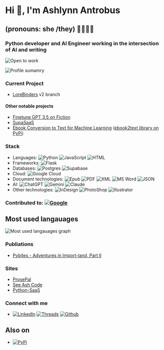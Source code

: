 # Hi 👋, I'm Ashlynn Antrobus

## (pronouns: she /they) 🏳️‍⚧️🏳️‍🌈

### Python developer and AI Engineer working in the intersection of AI and writing
![Open to work](https://img.shields.io/badge/Open_to_Work-83941f?style=for-the-badge)

![Profile sumamry](https://github-profile-summary-cards.vercel.app/api/cards/profile-details?username=ashrobertsdragon&theme=tokyonight)

### Current Project

- [LoreBinders](https://github.com/ashrobertsdragon/LoreBinders) v2 branch

#### Other notable projects

- [Finetune GPT 3.5 on Fiction](https://github.com/ashrobertsdragon/Finetune-GPT-3.5-for-Authors)
- [SupaSaaS](https://github.com/ashrobertsdragon/SupaSaaS)
- [Ebook Conversion to Text for Machine Learning](https://github.com/ashrobertsdragon/Ebook-conversion-to-Text-for-Machine-Learning) ([ebook2text library on PyPi](https://pypi.org/project/ebook2text/))

### Stack

- Languages: ![Python](https://img.shields.io/badge/Python-FFD43B?style=for-the-badge&logo=python&logoColor=blue) ![JavaScript](https://img.shields.io/badge/JavaScript-323330?style=for-the-badge&logo=javascript&logoColor=F7DF1E) ![HTML](https://img.shields.io/badge/HTML5-E34F26?style=for-the-badge&logo=html5&logoColor=white)
- Frameworks: ![Flask](https://img.shields.io/badge/Flask-000000?style=for-the-badge&logo=flask&logoColor=white)
- Databases: ![Postgres](https://img.shields.io/badge/PostgreSQL-316192?style=for-the-badge&logo=postgresql&logoColor=white) ![Supabase](https://img.shields.io/badge/Supabase-181818?style=for-the-badge&logo=supabase&logoColor=white)
- Cloud: ![Google Cloud](https://img.shields.io/badge/Google_Cloud-4285F4?style=for-the-badge&logo=google-cloud&logoColor=white)
- Document technologies: ![Epub](https://img.shields.io/badge/Epub-greeb.svg?style=for-the-badge&logo=epub&logoColor) ![PDF](https://img.shields.io/badge/PDF-EC1C24?style=for-the-badge&logo=adobeacrobatreader&logoColor=white) ![XML](https://img.shields.io/badge/XML-orange.svg?style=for-the-badge&logo=PDF&logoColor) ![MS Word](https://img.shields.io/badge/Microsoft_Word-2B579A?style=for-the-badge&logo=microsoft-word&logoColor=white) ![JSON](https://img.shields.io/badge/json-5E5C5C?style=for-the-badge&logo=json&logoColor=white)
- AI: ![ChatGPT](https://img.shields.io/badge/ChatGPT-74aa9c?style=for-the-badge&logo=openai&logoColor=white) ![Gemini](https://img.shields.io/badge/Gemini-8E75B2?style=for-the-badge&logo=googlebard&logoColor=fff) ![Claude](https://img.shields.io/badge/Anthropic-191919?style=for-the-badge&logo=Anthropic&logoColor=fff)
- Other technologies: ![InDesign](https://img.shields.io/badge/Adobe%20InDesign-FF3366?style=for-the-badge&logo=Adobe%20InDesign&logoColor=white) ![PhotoShop](https://img.shields.io/badge/Adobe%20Photoshop-31A8FF?style=for-the-badge&logo=Adobe%20Photoshop&logoColor=black) ![Illustrator](https://img.shields.io/badge/Adobe%20Illustrator-FF9A00?style=for-the-badge&logo=adobe%20illustrator&logoColor=white)

### Contributed to: [![Google](https://img.shields.io/badge/google-4285F4?style=for-the-badge&logo=google&logoColor=white)](https://github.com/google/pybadges/pull/45)

## Most used langauages

![Most used langauages graph](https://github-readme-stats.vercel.app/api/top-langs/?username=ashrobertsdragon&theme=tokyonight)

### Publiations

- [Pybites - Adventures in Import-land, Part II](https://pybit.es/articles/adventures-in-import-land-part-ii/)

### Sites

- [ProsePal](https://prosepal.io)
- [See Ash Code](https://see-ash.codes)
- [Python-SaaS](https://python-saas.com)

### Connect with me

- [![LinkedIn](https://img.shields.io/badge/LinkedIn-0077B5?style=for-the-badge&logo=linkedin&logoColor=white)](https://www.linkedin.com/in/ashlynnantrobus/) [![Threads](https://img.shields.io/badge/Threads-000000?style=for-the-badge&logo=Threads&logoColor=white)](https://www.threads.net/@ashdragoneer) [![Github](https://img.shields.io/badge/GitHub-100000?style=for-the-badge&logo=github&logoColor=white)](https://github.com/ashrobertsdragon)

## Also on

- [![PyPi](https://img.shields.io/badge/pypi-3775A9?style=for-the-badge&logo=pypi&logoColor=white)](https://pypi.org/user/prosepal/)
